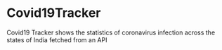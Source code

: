 # Covid19Tracker
Covid19 Tracker shows the statistics of coronavirus infection across the states of India fetched from an API

